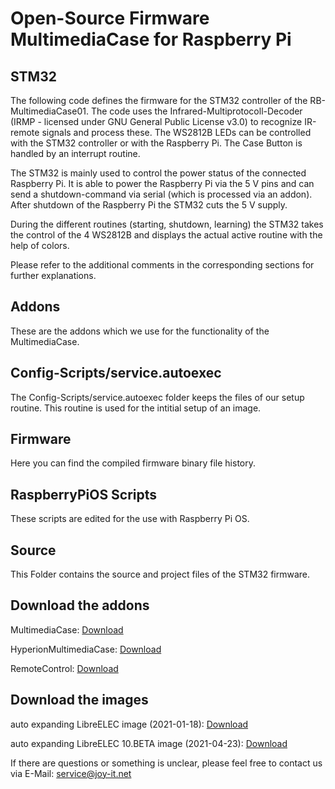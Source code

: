 # Open-Source Firmware MultimediaCase for Raspberry Pi

## STM32

The following code defines the firmware for the STM32 controller of the RB-MultimediaCase01. The code uses the Infrared-Multiprotocoll-Decoder (IRMP - licensed under GNU General Public License v3.0) to recognize IR-remote signals and process these. The WS2812B LEDs can be controlled with the STM32 controller or with the Raspberry Pi. The Case Button
is handled by an interrupt routine.

The STM32 is mainly used to control the power status of the connected Raspberry Pi. It is able to power the Raspberry Pi via the 5 V pins and can send a shutdown-command via serial (which is processed via an addon). After shutdown of the Raspberry Pi the STM32 cuts the 5 V supply.

During the different routines (starting, shutdown, learning) the STM32 takes the control of the 4 WS2812B and displays the actual active routine with the help of colors.

Please refer to the additional comments in the corresponding sections for further explanations.


## Addons

These are the addons which we use for the functionality of the MultimediaCase.


## Config-Scripts/service.autoexec

The Config-Scripts/service.autoexec folder keeps the files of our setup routine. This routine is used for the intitial setup of an image.

## Firmware

Here you can find the compiled firmware binary file history.

## RaspberryPiOS Scripts

These scripts are edited for the use with Raspberry Pi OS.

## Source

This Folder contains the source and project files of the STM32 firmware.

## Download the addons

MultimediaCase: [Download](https://joy-it.net/public/script.module.MultimediaCase.zip)

HyperionMultimediaCase: [Download](https://joy-it.net/public/script.module.MCHyperion.zip)

RemoteControl: [Download](https://joy-it.net/public/script.remote.config.zip)


## Download the images

auto expanding LibreELEC image (2021-01-18): [Download](https://joyiteurope-my.sharepoint.com/:u:/g/personal/onedrive_joyiteurope_onmicrosoft_com/EQEVchu2KhNEsUVggU3ezTgBnFJMj6NfAHYnbeee-102Jg?e=phiWLe)

auto expanding LibreELEC 10.BETA image (2021-04-23): [Download](https://joyiteurope-my.sharepoint.com/:u:/g/personal/onedrive_joyiteurope_onmicrosoft_com/Eds0bwEG4Y9Hhxv23gmpEYIB8G4a9Mm-bEfDwDGMfCOWzA?e=qsyWuW)



If there are questions or something is unclear, please feel free
to contact us via E-Mail: service@joy-it.net

